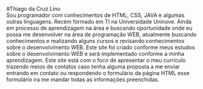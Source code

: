 #Thiago da Cruz Lino <BR>
  Sou programador com conhecimentos de HTML, CSS, JAVA e algumas outras linguagens. Recém formado em TI na Universidade Uninove. Ainda em processo de aprendizagem na área e buscando oportunidade onde eu possa me desenvolver na área de programação WEB, atualmente buscando conhecimentos e realizando alguns cursos e revisando conhecimentos sobre o desenvolvimento WEB.
  Este site foi criado conforme meus estudos sobre o desenvolvimento WEB e será implementado conforme a minha aprendizagem.
   Este site está com o foco de apresentar o meu currículo trazendo meios de contatos caso tenha alguma proposta a me enviar entrando em contato ou respondendo o formulário da página HTML esse formulário ira me mandar todas as informações preenchidas.
 
